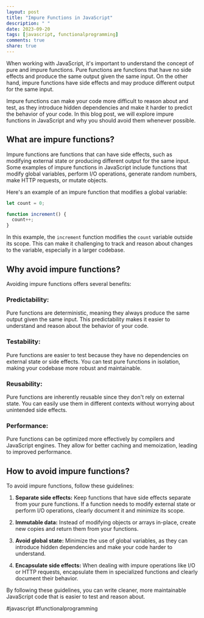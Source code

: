 ```yaml
---
layout: post
title: "Impure Functions in JavaScript"
description: " "
date: 2023-09-20
tags: [javascript, functionalprogramming]
comments: true
share: true
---
```


When working with JavaScript, it's important to understand the concept of pure and impure functions. Pure functions are functions that have no side effects and produce the same output given the same input. On the other hand, impure functions have side effects and may produce different output for the same input.

Impure functions can make your code more difficult to reason about and test, as they introduce hidden dependencies and make it harder to predict the behavior of your code. In this blog post, we will explore impure functions in JavaScript and why you should avoid them whenever possible.

## What are impure functions?

Impure functions are functions that can have side effects, such as modifying external state or producing different output for the same input. Some examples of impure functions in JavaScript include functions that modify global variables, perform I/O operations, generate random numbers, make HTTP requests, or mutate objects.

Here's an example of an impure function that modifies a global variable:

```javascript
let count = 0;

function increment() {
  count++;
}
```

In this example, the `increment` function modifies the `count` variable outside its scope. This can make it challenging to track and reason about changes to the variable, especially in a larger codebase.

## Why avoid impure functions?

Avoiding impure functions offers several benefits:

### Predictability: 
Pure functions are deterministic, meaning they always produce the same output given the same input. This predictability makes it easier to understand and reason about the behavior of your code.

### Testability: 
Pure functions are easier to test because they have no dependencies on external state or side effects. You can test pure functions in isolation, making your codebase more robust and maintainable.

### Reusability: 
Pure functions are inherently reusable since they don't rely on external state. You can easily use them in different contexts without worrying about unintended side effects.

### Performance: 
Pure functions can be optimized more effectively by compilers and JavaScript engines. They allow for better caching and memoization, leading to improved performance.

## How to avoid impure functions?

To avoid impure functions, follow these guidelines:

1. **Separate side effects:** Keep functions that have side effects separate from your pure functions. If a function needs to modify external state or perform I/O operations, clearly document it and minimize its scope.

2. **Immutable data:** Instead of modifying objects or arrays in-place, create new copies and return them from your functions.

3. **Avoid global state:** Minimize the use of global variables, as they can introduce hidden dependencies and make your code harder to understand.

4. **Encapsulate side effects:** When dealing with impure operations like I/O or HTTP requests, encapsulate them in specialized functions and clearly document their behavior.

By following these guidelines, you can write cleaner, more maintainable JavaScript code that is easier to test and reason about.

#javascript #functionalprogramming